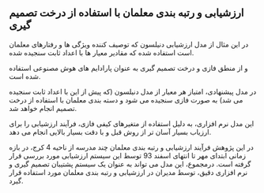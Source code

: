 
## ارزشیابی و رتبه بندی معلمان با استفاده از درخت تصمیم گیری

در این مثال از مدل ارزشیابی دنیلسون که توصیف کننده ویژگی ها و رفتارهای معلمان است استفاده شده که مقادیر معیار ها با اعداد ثابت سنجیده شده.

و از منطق فازی و درخت تصمیم گیری به عنوان پارادایم های هوش مصنوعی استفاده شده است.

در مدل پیشنهادی، امتیاز هر معیار از مدل دنیلسون (که پیش از این با اعداد ثابت سنجیده می شد) به صورت
فازی سنجیده می شود و دسته بندی معلمان با استفاده از درخت تصمیم انجام خواهد شد.

این مدل نرم افزاری، به دلیل استفاده از متغیرهای کیفی فازی، فرآیند ارزشیابی را برای ارزیاب بسیار آسان تر
از روش قبل و با دقت بسیار بالایی انجام می دهد.

در این پژوهش فرآیند ارزشیابی و رتبه بندی معلمان چند مدرسه از ناحیه 4 کرج، در بازه زمانی ابتدای مهر تا انتهای اسفند 93 توسط این سیستم ارزشیابی
مورد بررسی قرار گرفته است. درمجموع، این مدل می تواند به عنوان یک سیستم پشتیبان تصمیم گیری
و نرم افزاری دقیق، توسط مدیران در ارزشیابی و رتبه بندی معلمان مورد استفاده قرار گیرد.
